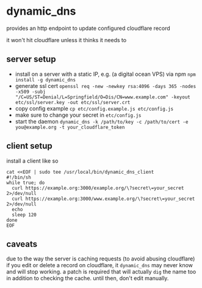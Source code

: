 # dynamic_dns

provides an http endpoint to update configured cloudflare record

it won't hit cloudflare unless it thinks it needs to

## server setup

* install on a server with a static IP, e.g. (a digital ocean VPS) via npm `npm install -g dynamic_dns`
* generate ssl cert `openssl req -new -newkey rsa:4096 -days 365 -nodes -x509 -subj "/C=US/ST=Denial/L=Springfield/O=Dis/CN=www.example.com" -keyout etc/ssl/server.key -out etc/ssl/server.crt`
* copy config example `cp etc/config.example.js etc/config.js`
* make sure to change your secret in `etc/config.js`
* start the daemon `dynamic_dns -k /path/to/key -c /path/to/cert -e you@example.org -t your_cloudflare_token`

## client setup

install a client like so

```
cat <<EOF | sudo tee /usr/local/bin/dynamic_dns_client
#!/bin/sh
while true; do
  curl https://example.org:3000/example.org/\?secret\=your_secret 2>/dev/null
  curl https://example.org:3000/www.example.org/\?secret\=your_secret 2>/dev/null
  echo
  sleep 120
done
EOF
```

## caveats

due to the way the server is caching requests (to avoid abusing cloudflare) if you edit or delete a record on cloudflare, it `dynamic_dns` may never know and will stop working. a patch is required that will actually `dig` the name too in addition to checking the cache. until then, don't edit manually.
